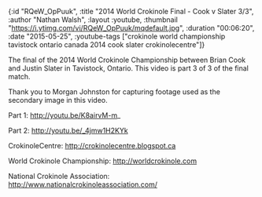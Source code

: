 {:id "RQeW_OpPuuk",
 :title "2014 World Crokinole Final - Cook v Slater 3/3",
 :author "Nathan Walsh",
 :layout :youtube,
 :thumbnail "https://i.ytimg.com/vi/RQeW_OpPuuk/mqdefault.jpg",
 :duration "00:06:20",
 :date "2015-05-25",
 :youtube-tags
 ["crokinole world championship tavistock ontario canada 2014 cook slater crokinolecentre"]}


The final of the 2014 World Crokinole Championship between Brian Cook and Justin Slater in Tavistock, Ontario. This video is part 3 of 3 of the final match.

Thank you to Morgan Johnston for capturing footage used as the secondary image in this video.

Part 1: http://youtu.be/K8airvM-m_

Part 2: http://youtu.be/_4jmw1H2KYk

CrokinoleCentre: http://crokinolecentre.blogspot.ca

World Crokinole Championship: http://worldcrokinole.com

National Crokinole Association: http://www.nationalcrokinoleassociation.com/
